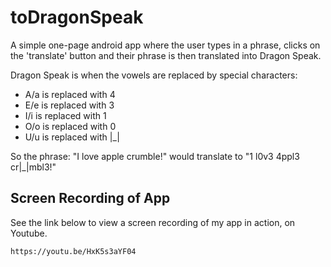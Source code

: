 # toDragonSpeak

A simple one-page android app where the user types in a phrase, clicks on the 'translate' button and their phrase is then translated into Dragon Speak. 

Dragon Speak is when the vowels are replaced by special characters:
 * A/a is replaced with 4
 * E/e is replaced with 3
 * I/i is replaced with 1
 * O/o is replaced with 0
 * U/u is replaced with |_|
 
 So the phrase: "I love apple crumble!" would translate to "1 l0v3 4ppl3 cr|_|mbl3!"
 
 
 ## Screen Recording of App
 
 See the link below to view a screen recording of my app in action, on Youtube.
 
 ```
 https://youtu.be/HxK5s3aYF04
 
 ```




